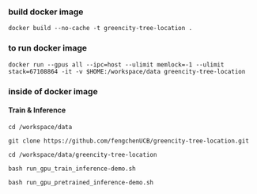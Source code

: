 ### build docker image
```
docker build --no-cache -t greencity-tree-location .
```

### to run docker image
```
docker run --gpus all --ipc=host --ulimit memlock=-1 --ulimit stack=67108864 -it -v $HOME:/workspace/data greencity-tree-location
```

### inside of docker image
#### Train & Inference

```
cd /workspace/data

git clone https://github.com/fengchenUCB/greencity-tree-location.git

cd /workspace/data/greencity-tree-location

bash run_gpu_train_inference-demo.sh

bash run_gpu_pretrained_inference-demo.sh
```
